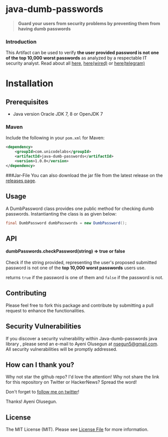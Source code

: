 # java-dumb-passwords
> #### Guard your users from security problems by preventing them from having dumb passwords

### Introduction

This Artifact can be used to verify **the user provided password is not one of the top 10,000 worst passwords** as analyzed by a respectable IT security analyst. Read about all [here](https://xato.net/10-000-top-passwords-6d6380716fe0#.473dkcjfm), [here(wired)](http://www.wired.com/2013/12/web-semantics-the-ten-thousand-worst-passwords/) or [here(telegram)](http://www.telegraph.co.uk/technology/internet-security/10303159/Most-common-and-hackable-passwords-on-the-internet.html)

# Installation

## Prerequisites

- Java version Oracle JDK 7, 8 or OpenJDK 7

### Maven
Include the following in your `pom.xml` for Maven:

```xml
<dependency>
    <groupId>com.unicodelabs</groupId>
    <artifactId>java-dumb-passwords</artifactId>
    <version>1.0.0</version>
</dependency>
```

###Jar-File
You can also download the jar file from the latest release on the [releases page](https://github.com/iamraphson/java-dumb-passwords/releases).

## Usage
A DumbPassword class provides one public method for checking dumb passwords. Instantianting the class is as given below:

```java
final DumbPassword dumbPasswords = new DumbPassword();
```
## API
#### dumbPasswords.checkPassword(string) => true or false
Check if the string provided, representing the user's proposed submitted password is not one of the
**top 10,000 worst passwords** users use.

returns `true` if the password is one of them and `false` if the password is not.

## Contributing

Please feel free to fork this package and contribute by submitting a pull request to enhance the functionalities.


## Security Vulnerabilities

If you discover a security vulnerability within Java-dumb-passwords java library , please send an e-mail to Ayeni Olusegun at nsegun5@gmail.com. All security vulnerabilities will be promptly addressed.

## How can I thank you?

Why not star the github repo? I'd love the attention! Why not share the link for this repository on Twitter or HackerNews? Spread the word!

Don't forget to [follow me on twitter](https://twitter.com/iamraphson)!

Thanks!
Ayeni Olusegun.

## License

The MIT License (MIT). Please see [License File](LICENSE.md) for more information.